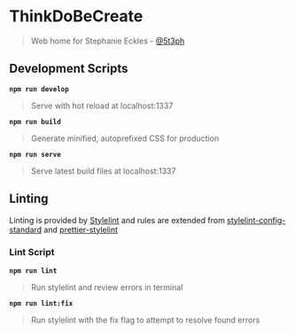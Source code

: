 # ThinkDoBeCreate

> Web home for Stephanie Eckles - [@5t3ph](https://twitter.com/5t3ph)

## Development Scripts

**`npm run develop`**

> Serve with hot reload at localhost:1337

**`npm run build`**

> Generate minified, autoprefixed CSS for production

**`npm run serve`**

> Serve latest build files at localhost:1337

## Linting

Linting is provided by [Stylelint](https://stylelint.io/) and rules are extended from [stylelint-config-standard](https://github.com/stylelint/stylelint-config-standard) and [prettier-stylelint](https://github.com/hugomrdias/prettier-stylelint)

### Lint Script

**`npm run lint`**

> Run stylelint and review errors in terminal

**`npm run lint:fix`**

> Run stylelint with the fix flag to attempt to resolve found errors
